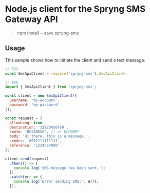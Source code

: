 # Node.js client for the Spryng SMS Gateway API

> npm install --save spryng-sms

## Usage

This sample shows how to initiate the client and send a text message:

```js
// ES5
const SmsApiClient = require('spryng-sms').SmsApiClient;

// ES6
import { SmsApiClient } from 'spryng-sms';

const client = new SmsApiClient({
  username: 'my-account',
  password: 'my-password'
});

const request = {
  allowLong: true,
  destination: '32123456789',
  route: 'BUSINESS', // or ECONOMY
  body: 'Hi there, this is a message.',
  sender: '0032111111111',
  reference: '1234567890'
};

client.send(request)
  .then(() => {
    console.log('SMS message has been sent.');
  })
  .catch(err => {
    console.log('Error sending SMS:', err);
  });
```
